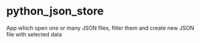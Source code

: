 # python_json_store
App which open one or many JSON files, filter them and create new JSON file with selected data
